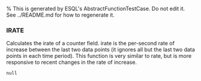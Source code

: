 % This is generated by ESQL's AbstractFunctionTestCase. Do not edit it. See ../README.md for how to regenerate it.

### IRATE
Calculates the irate of a counter field. irate is the per-second rate of increase between the last two data points (it ignores all but the last two data points in each time period). This function is very similar to rate, but is more responsive to recent changes in the rate of increase.

```esql
null
```
